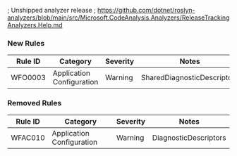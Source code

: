 ﻿; Unshipped analyzer release
; https://github.com/dotnet/roslyn-analyzers/blob/main/src/Microsoft.CodeAnalysis.Analyzers/ReleaseTrackingAnalyzers.Help.md

### New Rules

Rule ID | Category | Severity | Notes
--------|----------|----------|-------
WFO0003 | Application Configuration | Warning | SharedDiagnosticDescriptors

### Removed Rules

Rule ID | Category | Severity | Notes
--------|----------|----------|-------
WFAC010 | Application Configuration | Warning | DiagnosticDescriptors
